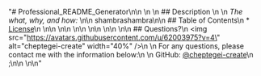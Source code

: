 "# Professional_README_Generator\n\n  \n  \n  ## Description \n  \n  *The what, why, and how:* \n\n  shambrashambra\n\n  ## Table of Contents\n  * [License](#license)\n \n\n  \n\n  \n\n  \n\n  \n\n  \n\n  ## Questions?\n  <img src=\"https://avatars.githubusercontent.com/u/62003975?v=4\" alt=\"cheptegei-create\" width=\"40%\" />\n  \n  For any questions, please contact me with the information below:\n \n  GitHub: [@cheptegei-create](https://api.github.com/users/cheptegei-create)\n  ;\n\n  \n\n"